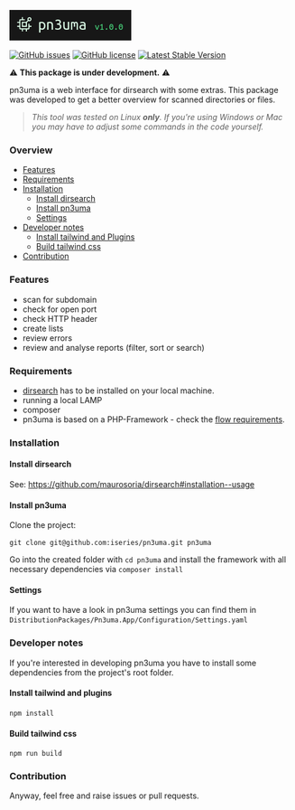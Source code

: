 <p><img src="./.github/logo.png" alt="pn4uma"></p>
<a href="https://github.com/iseries/pn3uma/issues"><img alt="GitHub issues" src="https://img.shields.io/github/issues/iseries/pn3uma"></a>
<a href="https://github.com/iseries/pn3uma"><img alt="GitHub license" src="https://img.shields.io/github/license/iseries/pn3uma"></a>
<a href="https://github.com/iseries/pn3uma/releases"><img src="https://img.shields.io/badge/version-not released-orange" alt="Latest Stable Version"></a>


⚠️ **This package is under development.** ⚠️

pn3uma is a web interface for dirsearch with some extras. This package was developed to get a better overview for scanned directories or files.

> _This tool was tested on Linux **only**. If you're using Windows or Mac you may have to adjust some commands in the code yourself._

### Overview
- [Features](#Features)
- [Requirements](#Requirements)
- [Installation](#Installation)
  - [Install dirsearch](#Install-dirsearch)
  - [Install pn3uma](#Install-pn3uma)
  - [Settings](#Settings)
- [Developer notes](#Developer-notes)
  - [Install tailwind and Plugins](#Install-tailwind-and-plugins)
  - [Build tailwind css](#Build-tailwind-css)
- [Contribution](#Contribution)

### Features
- scan for subdomain
- check for open port
- check HTTP header
- create lists
- review errors
- review and analyse reports (filter, sort or search)

### Requirements
- [dirsearch](https://github.com/maurosoria/dirsearch) has to be installed on your local machine.
- running a local LAMP
- composer
- pn3uma is based on a PHP-Framework - check the [flow requirements](https://flowframework.readthedocs.io/en/stable/TheDefinitiveGuide/PartII/Requirements.html).

### Installation
#### Install dirsearch
See: https://github.com/maurosoria/dirsearch#installation--usage

#### Install pn3uma
Clone the project:
```Shell
git clone git@github.com:iseries/pn3uma.git pn3uma
```
Go into the created folder with `cd pn3uma` and install the framework with all necessary dependencies via `composer install`

#### Settings
If you want to have a look in pn3uma settings you can find them in `DistributionPackages/Pn3uma.App/Configuration/Settings.yaml`

### Developer notes
If you're interested in developing pn3uma you have to install some dependencies from the project's root folder.

#### Install tailwind and plugins
```Shell
npm install
```

#### Build tailwind css
```Shell
npm run build
```

### Contribution
Anyway, feel free and raise issues or pull requests.
